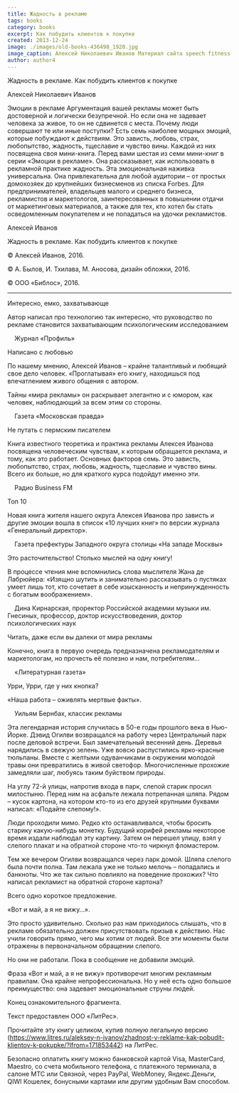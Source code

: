 ```yaml
---
title: Жадность в рекламе
tags: books
category: books
excerpt: Как побудить клиентов к покупке
created: 2013-12-24
image: ./images/old-books-436498_1920.jpg
image_caption: Алексей Николаевич Иванов Материал сайта speech fitness fun - Проект Фитнес речи — часть движения за свободные Программы Обучения для Публичных Выступлений
author: author4
---
```



Жадность в рекламе. Как побудить клиентов к покупке 

Алексей Николаевич Иванов

Эмоции в рекламе Аргументация вашей рекламы может быть достоверной и
логически безупречной. Но если она не задевает человека за живое, то он
не сдвинется с места. Почему люди совершают те или иные поступки? Есть
семь наиболее мощных эмоций, которые побуждают к действиям. Это зависть,
любовь, страх, любопытство, жадность, тщеславие и чувство вины. Каждой
из них посвящена своя мини-книга. Перед вами шестая из семи мини-книг в
серии «Эмоции в рекламе». Она рассказывает, как использовать в рекламной
практике жадность. Эта эмоциональная наживка универсальна. Она
привлекательна для любой аудитории – от простых домохозяек до крупнейших
бизнесменов из списка Forbes. Для предпринимателей, владельцев малого и
среднего бизнеса, рекламистов и маркетологов, заинтересованных в
повышении отдачи от маркетинговых материалов, а также для тех, кто хотел
бы стать осведомленным покупателем и не попадаться на удочки
рекламистов.

Алексей Иванов

Жадность в рекламе. Как побудить клиентов к покупке

© Алексей Иванов, 2016.

© А. Былов, И. Тхилава, М. Аносова, дизайн обложки, 2016.

© ООО «Библос», 2016.

------------------------------------------------------------------------

Интересно, емко, захватывающе

Автор написал про технологию так интересно, что руководство по рекламе
становится захватывающим психологическим исследованием

    Журнал «Профиль»

Написано с любовью

По нашему мнению, Алексей Иванов – крайне талантливый и любящий свое
дело человек. «Проглатывая» его книгу, находишься под впечатлением
живого общения с автором.

Тайны «мира рекламы» он раскрывает элегантно и с юмором, как человек,
наблюдающий за всем этим со стороны.

    Газета «Московская правда»

Не путать с пермским писателем

Книга известного теоретика и практика рекламы Алексея Иванова посвящена
человеческим чувствам, к которым обращается реклама, и тому, как это
работает. Основных факторов семь. Это зависть, любопытство, страх,
любовь, жадность, тщеславие и чувство вины. Всего их больше, но для
краткого курса подойдут именно эти.

    Радио Business FM

Топ 10

Новая книга жителя нашего округа Алексея Иванова про зависть и другие
эмоции вошла в список «10 лучших книг» по версии журнала «Генеральный
директор».

    Газета префектуры Западного округа столицы «На западе Москвы»

Это расточительство! Столько мыслей на одну книгу!

В процессе чтения мне вспомнились слова мыслителя Жана де Лабрюйера:
«Изящно шутить и занимательно рассказывать о пустяках умеет лишь тот,
кто сочетает в себе изысканность и непринужденность с богатым
воображением».

    Дина Кирнарская, проректор Российской академии музыки им. Гнесиных,
профессор, доктор искусствоведения, доктор психологических наук

Читать, даже если вы далеки от мира рекламы

Конечно, книга в первую очередь предназначена рекламодателям и
маркетологам, но прочесть её полезно и нам, потребителям…

    «Литературная газета»

Урри, Урри, где у них кнопка?

«Наша работа – оживлять мертвые факты».

    Уильям Бернбах, классик рекламы

Эта легендарная история случилась в 50-е годы прошлого века в Нью-Йорке.
Дэвид Огилви возвращался на работу через Центральный парк после деловой
встречи. Был замечательный весенний день. Деревья нарядились в свежую
зелень. Уже вовсю распустились ярко-красные тюльпаны. Вместе с желтыми
одуванчиками в окружении молодой травы они превратились в живой
светофор. Многочисленные прохожие замедляли шаг, любуясь таким буйством
природы.

На углу 72-й улицы, напротив входа в парк, слепой старик просил
милостыню. Перед ним на асфальте лежала потрепанная шляпа. Рядом – кусок
картона, на котором кто-то из его друзей крупными буквами написал:
«Подайте слепому!».

Люди проходили мимо. Редко кто останавливался, чтобы бросить старику
какую-нибудь монетку. Будущий корифей рекламы некоторое время издали
наблюдал эту картину. Затем он перешел улицу, взял у слепого плакат и на
обратной стороне что-то чиркнул фломастером.

Тем же вечером Огилви возвращался через парк домой. Шляпа слепого была
почти полна. Там лежала уже не только мелочь – попадались и банкноты.
Что же так сильно повлияло на поведение прохожих? Что написал рекламист
на обратной стороне картона?

Всего одно короткое предложение.

«Вот и май, а я не вижу…».

Это просто удивительно. Сколько раз нам приходилось слышать, что в
рекламе обязательно должен присутствовать призыв к действию. Нас учили
говорить прямо, чего мы хотим от людей. Все эти моменты были отражены в
первоначальном обращении слепого.

Но они не работали. Пока в сообщение не добавили эмоций.

Фраза «Вот и май, а я не вижу» противоречит многим рекламным правилам.
Она крайне непрофессиональна. Но у неё есть одно большое преимущество:
она задевает эмоциональные струны людей.

Конец ознакомительного фрагмента.

Текст предоставлен ООО «ЛитРес».

Прочитайте эту книгу целиком, купив полную легальную версию
(https://www.litres.ru/aleksey-n-ivanov/zhadnost-v-reklame-kak-pobudit-klientov-k-pokupke/?lfrom=171853442)
на ЛитРес.

Безопасно оплатить книгу можно банковской картой Visa, MasterCard,
Maestro, со счета мобильного телефона, с платежного терминала, в салоне
МТС или Связной, через PayPal, WebMoney, Яндекс.Деньги, QIWI Кошелек,
бонусными картами или другим удобным Вам способом.
